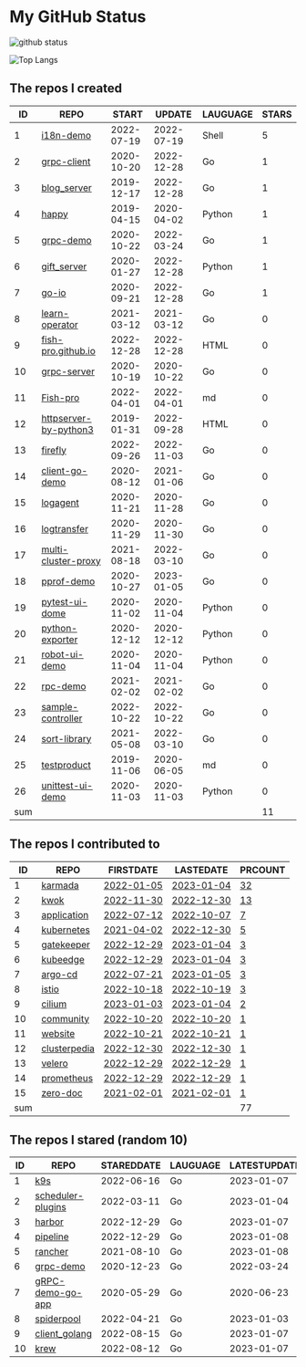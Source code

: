 # My GitHub Status

<img src="https://github-readme-stats-1.yihong0618.vercel.app/api?username=Fish-pro&show_icons=true&&&hide_title=true&count_private=true" alt="github status" />

![Top Langs](https://github-readme-stats-1.yihong0618.vercel.app/api/top-langs/?username=Fish-pro&layout=compact)

<!--START_SECTION:my_github-->
## The repos I created
| ID  |                                    REPO                                    |   START    |   UPDATE   | LAUGUAGE | STARS |
|-----|----------------------------------------------------------------------------|------------|------------|----------|-------|
|   1 | [i18n-demo](https://github.com/Fish-pro/i18n-demo)                         | 2022-07-19 | 2022-07-19 | Shell    |     5 |
|   2 | [grpc-client](https://github.com/Fish-pro/grpc-client)                     | 2020-10-20 | 2022-12-28 | Go       |     1 |
|   3 | [blog_server](https://github.com/Fish-pro/blog_server)                     | 2019-12-17 | 2022-12-28 | Go       |     1 |
|   4 | [happy](https://github.com/Fish-pro/happy)                                 | 2019-04-15 | 2020-04-02 | Python   |     1 |
|   5 | [grpc-demo](https://github.com/Fish-pro/grpc-demo)                         | 2020-10-22 | 2022-03-24 | Go       |     1 |
|   6 | [gift_server](https://github.com/Fish-pro/gift_server)                     | 2020-01-27 | 2022-12-28 | Python   |     1 |
|   7 | [go-io](https://github.com/Fish-pro/go-io)                                 | 2020-09-21 | 2022-12-28 | Go       |     1 |
|   8 | [learn-operator](https://github.com/Fish-pro/learn-operator)               | 2021-03-12 | 2021-03-12 | Go       |     0 |
|   9 | [fish-pro.github.io](https://github.com/Fish-pro/fish-pro.github.io)       | 2022-12-28 | 2022-12-28 | HTML     |     0 |
|  10 | [grpc-server](https://github.com/Fish-pro/grpc-server)                     | 2020-10-19 | 2020-10-22 | Go       |     0 |
|  11 | [Fish-pro](https://github.com/Fish-pro/Fish-pro)                           | 2022-04-01 | 2022-04-01 | md       |     0 |
|  12 | [httpserver-by-python3](https://github.com/Fish-pro/httpserver-by-python3) | 2019-01-31 | 2022-09-28 | HTML     |     0 |
|  13 | [firefly](https://github.com/Fish-pro/firefly)                             | 2022-09-26 | 2022-11-03 | Go       |     0 |
|  14 | [client-go-demo](https://github.com/Fish-pro/client-go-demo)               | 2020-08-12 | 2021-01-06 | Go       |     0 |
|  15 | [logagent](https://github.com/Fish-pro/logagent)                           | 2020-11-21 | 2020-11-28 | Go       |     0 |
|  16 | [logtransfer](https://github.com/Fish-pro/logtransfer)                     | 2020-11-29 | 2020-11-30 | Go       |     0 |
|  17 | [multi-cluster-proxy](https://github.com/Fish-pro/multi-cluster-proxy)     | 2021-08-18 | 2022-03-10 | Go       |     0 |
|  18 | [pprof-demo](https://github.com/Fish-pro/pprof-demo)                       | 2020-10-27 | 2023-01-05 | Go       |     0 |
|  19 | [pytest-ui-dome](https://github.com/Fish-pro/pytest-ui-dome)               | 2020-11-02 | 2020-11-04 | Python   |     0 |
|  20 | [python-exporter](https://github.com/Fish-pro/python-exporter)             | 2020-12-12 | 2020-12-12 | Python   |     0 |
|  21 | [robot-ui-demo](https://github.com/Fish-pro/robot-ui-demo)                 | 2020-11-04 | 2020-11-04 | Python   |     0 |
|  22 | [rpc-demo](https://github.com/Fish-pro/rpc-demo)                           | 2021-02-02 | 2021-02-02 | Go       |     0 |
|  23 | [sample-controller](https://github.com/Fish-pro/sample-controller)         | 2022-10-22 | 2022-10-22 | Go       |     0 |
|  24 | [sort-library](https://github.com/Fish-pro/sort-library)                   | 2021-05-08 | 2022-03-10 | Go       |     0 |
|  25 | [testproduct](https://github.com/Fish-pro/testproduct)                     | 2019-11-06 | 2020-06-05 | md       |     0 |
|  26 | [unittest-ui-demo](https://github.com/Fish-pro/unittest-ui-demo)           | 2020-11-03 | 2020-11-03 | Python   |     0 |
| sum |                                                                            |            |            |          |    11 |

## The repos I contributed to
| ID  |                              REPO                               |                                FIRSTDATE                                |                                LASTEDATE                                |                                        PRCOUNT                                         |
|-----|-----------------------------------------------------------------|-------------------------------------------------------------------------|-------------------------------------------------------------------------|----------------------------------------------------------------------------------------|
|   1 | [karmada](https://github.com/karmada-io/karmada)                | [2022-01-05](https://github.com/karmada-io/karmada/pull/1211)           | [2023-01-04](https://github.com/karmada-io/karmada/pull/3021)           | [32](https://github.com/karmada-io/karmada/pulls?q=is%3Apr+author%3AFish-pro)          |
|   2 | [kwok](https://github.com/kubernetes-sigs/kwok)                 | [2022-11-30](https://github.com/kubernetes-sigs/kwok/pull/109)          | [2022-12-30](https://github.com/kubernetes-sigs/kwok/pull/189)          | [13](https://github.com/kubernetes-sigs/kwok/pulls?q=is%3Apr+author%3AFish-pro)        |
|   3 | [application](https://github.com/fishproteam/application)       | [2022-07-12](https://github.com/kubernetes-sigs/application/pull/225)   | [2022-10-07](https://github.com/fishproteam/application/pull/6)         | [7](https://github.com/fishproteam/application/pulls?q=is%3Apr+author%3AFish-pro)      |
|   4 | [kubernetes](https://github.com/kubernetes/kubernetes)          | [2021-04-02](https://github.com/kubernetes/kubernetes/pull/100778)      | [2022-12-30](https://github.com/kubernetes/kubernetes/pull/114744)      | [5](https://github.com/kubernetes/kubernetes/pulls?q=is%3Apr+author%3AFish-pro)        |
|   5 | [gatekeeper](https://github.com/open-policy-agent/gatekeeper)   | [2022-12-29](https://github.com/open-policy-agent/gatekeeper/pull/2483) | [2023-01-04](https://github.com/open-policy-agent/gatekeeper/pull/2491) | [3](https://github.com/open-policy-agent/gatekeeper/pulls?q=is%3Apr+author%3AFish-pro) |
|   6 | [kubeedge](https://github.com/kubeedge/kubeedge)                | [2022-12-29](https://github.com/kubeedge/kubeedge/pull/4525)            | [2023-01-04](https://github.com/kubeedge/kubeedge/pull/4537)            | [3](https://github.com/kubeedge/kubeedge/pulls?q=is%3Apr+author%3AFish-pro)            |
|   7 | [argo-cd](https://github.com/argoproj/argo-cd)                  | [2022-07-21](https://github.com/argoproj/argo-cd/pull/10075)            | [2023-01-05](https://github.com/argoproj/argo-cd/pull/11886)            | [3](https://github.com/argoproj/argo-cd/pulls?q=is%3Apr+author%3AFish-pro)             |
|   8 | [istio](https://github.com/istio/istio)                         | [2022-10-18](https://github.com/istio/istio/pull/41487)                 | [2022-10-19](https://github.com/istio/istio/pull/41516)                 | [3](https://github.com/istio/istio/pulls?q=is%3Apr+author%3AFish-pro)                  |
|   9 | [cilium](https://github.com/cilium/cilium)                      | [2023-01-03](https://github.com/cilium/cilium/pull/22912)               | [2023-01-04](https://github.com/cilium/cilium/pull/22922)               | [2](https://github.com/cilium/cilium/pulls?q=is%3Apr+author%3AFish-pro)                |
|  10 | [community](https://github.com/istio/community)                 | [2022-10-20](https://github.com/istio/community/pull/842)               | [2022-10-20](https://github.com/istio/community/pull/842)               | [1](https://github.com/istio/community/pulls?q=is%3Apr+author%3AFish-pro)              |
|  11 | [website](https://github.com/karmada-io/website)                | [2022-10-21](https://github.com/karmada-io/website/pull/219)            | [2022-10-21](https://github.com/karmada-io/website/pull/219)            | [1](https://github.com/karmada-io/website/pulls?q=is%3Apr+author%3AFish-pro)           |
|  12 | [clusterpedia](https://github.com/clusterpedia-io/clusterpedia) | [2022-12-30](https://github.com/clusterpedia-io/clusterpedia/pull/478)  | [2022-12-30](https://github.com/clusterpedia-io/clusterpedia/pull/478)  | [1](https://github.com/clusterpedia-io/clusterpedia/pulls?q=is%3Apr+author%3AFish-pro) |
|  13 | [velero](https://github.com/vmware-tanzu/velero)                | [2022-12-29](https://github.com/vmware-tanzu/velero/pull/5724)          | [2022-12-29](https://github.com/vmware-tanzu/velero/pull/5724)          | [1](https://github.com/vmware-tanzu/velero/pulls?q=is%3Apr+author%3AFish-pro)          |
|  14 | [prometheus](https://github.com/prometheus/prometheus)          | [2022-12-29](https://github.com/prometheus/prometheus/pull/11785)       | [2022-12-29](https://github.com/prometheus/prometheus/pull/11785)       | [1](https://github.com/prometheus/prometheus/pulls?q=is%3Apr+author%3AFish-pro)        |
|  15 | [zero-doc](https://github.com/zeromicro/zero-doc)               | [2021-02-01](https://github.com/zeromicro/zero-doc/pull/38)             | [2021-02-01](https://github.com/zeromicro/zero-doc/pull/38)             | [1](https://github.com/zeromicro/zero-doc/pulls?q=is%3Apr+author%3AFish-pro)           |
| sum |                                                                 |                                                                         |                                                                         |                                                                                     77 |

## The repos I stared (random 10)
| ID |                                   REPO                                    | STAREDDATE | LAUGUAGE | LATESTUPDATE |
|----|---------------------------------------------------------------------------|------------|----------|--------------|
|  1 | [k9s](https://github.com/derailed/k9s)                                    | 2022-06-16 | Go       | 2023-01-07   |
|  2 | [scheduler-plugins](https://github.com/kubernetes-sigs/scheduler-plugins) | 2022-03-11 | Go       | 2023-01-04   |
|  3 | [harbor](https://github.com/goharbor/harbor)                              | 2022-12-29 | Go       | 2023-01-07   |
|  4 | [pipeline](https://github.com/tektoncd/pipeline)                          | 2022-12-29 | Go       | 2023-01-08   |
|  5 | [rancher](https://github.com/rancher/rancher)                             | 2021-08-10 | Go       | 2023-01-08   |
|  6 | [grpc-demo](https://github.com/Fish-pro/grpc-demo)                        | 2020-12-23 | Go       | 2022-03-24   |
|  7 | [gRPC-demo-go-app](https://github.com/1dustycy/gRPC-demo-go-app)          | 2020-05-29 | Go       | 2020-06-23   |
|  8 | [spiderpool](https://github.com/spidernet-io/spiderpool)                  | 2022-04-21 | Go       | 2023-01-03   |
|  9 | [client_golang](https://github.com/prometheus/client_golang)              | 2022-08-15 | Go       | 2023-01-07   |
| 10 | [krew](https://github.com/kubernetes-sigs/krew)                           | 2022-08-12 | Go       | 2023-01-07   |

<!--END_SECTION:my_github-->
